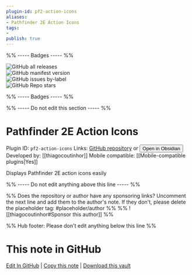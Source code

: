 ```yaml
---
plugin-id: pf2-action-icons
aliases:
- Pathfinder 2E Action Icons
tags: 
- 
publish: true
---
```


%% ----- Badges ----- %%

![GitHub all releases](https://img.shields.io/github/downloads/thiagocoutinhor/pf2-action-icons/total?color=573E7A&logo=github&style=for-the-badge)   
![GitHub manifest version](https://img.shields.io/github/manifest-json/v/thiagocoutinhor/pf2-action-icons?color=573E7A&logo=github&style=for-the-badge)   
![GitHub issues by-label](https://img.shields.io/github/issues/thiagocoutinhor/pf2-action-icons/help%20wanted?color=573E7A&logo=github&style=for-the-badge)   
![GitHub Repo stars](https://img.shields.io/github/stars/thiagocoutinhor/pf2-action-icons?color=573E7A&logo=github&style=for-the-badge)

%% ----- Badges ----- %%

%% ----- Do not edit this section ----- %%

# Pathfinder 2E Action Icons

Plugin ID: `pf2-action-icons`
Links: [GitHub repository](https://github.com/thiagocoutinhor/pf2-action-icons) or [<button id=HH>Open in Obsidian</button>](obsidian://show-plugin?id=pf2-action-icons)
Developed by: [[thiagocoutinhor]]
Mobile compatible: [[Mobile-compatible plugins|Yes]]

Displays Pathfinder 2E action icons easily

%% ----- Do not edit anything above this line ----- %% 

%% Does the repository or author have any sponsoring links? Uncomment the next line and add them to the author's note. If they don't, please delete the placeholder tag: #placeholder/author %%
%% ![[thiagocoutinhor#Sponsor this author]] %%

%% Hub footer: Please don't edit anything below this line %%

# This note in GitHub

<span class="git-footer">[Edit In GitHub](https://github.dev/obsidian-community/obsidian-hub/blob/main/02%20-%20Community%20Expansions/02.05%20All%20Community%20Expansions/Plugins/pf2-action-icons.md "git-hub-edit-note") | [Copy this note](https://raw.githubusercontent.com/obsidian-community/obsidian-hub/main/02%20-%20Community%20Expansions/02.05%20All%20Community%20Expansions/Plugins/pf2-action-icons.md "git-hub-copy-note") | [Download this vault](https://github.com/obsidian-community/obsidian-hub/archive/refs/heads/main.zip "git-hub-download-vault") </span>
